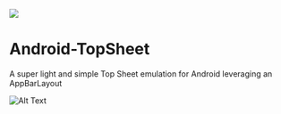 [![](https://jitpack.io/v/KonstantinosReppas/Android-TopSheet.svg)](https://jitpack.io/#KonstantinosReppas/Android-TopSheet)

# Android-TopSheet
A super light and simple Top Sheet emulation for Android leveraging an AppBarLayout

![Alt Text](https://media.giphy.com/media/J5A4279zEJQPFOboHu/giphy.gif)
